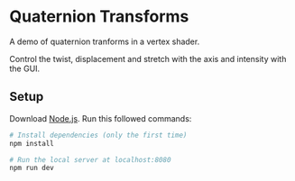 # Quaternion Transforms

A demo of quaternion tranforms in a vertex shader.

Control the twist, displacement and stretch with the axis and intensity with the GUI.


## Setup
Download [Node.js](https://nodejs.org/en/download/).
Run this followed commands:

``` bash
# Install dependencies (only the first time)
npm install

# Run the local server at localhost:8080
npm run dev
```
